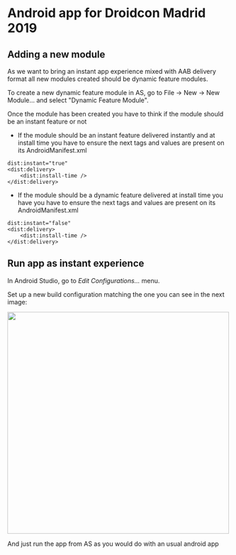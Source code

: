 # Android app for Droidcon Madrid 2019

## Adding a new module

As we want to bring an instant app experience mixed with AAB delivery format all new modules created should be dynamic feature modules.

To create a new dynamic feature module in AS, go to File -> New -> New Module... and select "Dynamic Feature Module".

Once the module has been created you have to think if the module should be an instant feature or not

* If the module should be an instant feature delivered instantly and at install time you have to ensure the next tags and values are present on its AndroidManifest.xml

```
dist:instant="true" 
<dist:delivery>
    <dist:install-time />
</dist:delivery>
```

* If the module should be a dynamic feature delivered at install time you have you have to ensure the next tags and values are present on its AndroidManifest.xml

```
dist:instant="false" 
<dist:delivery>
    <dist:install-time />
</dist:delivery>
```

## Run app as instant experience

In Android Studio, go to *Edit Configurations...* menu. 

Set up a new build configuration matching the one you can see in the next image:

<img src="https://https://github.com/ADGevents/android-droidcon-madrid-19/blob/master/doc/InstantAppBuildConfiguration.jpg" width="500" height="500">

And just run the app from AS as you would do with an usual android app